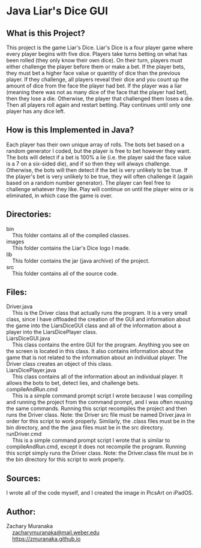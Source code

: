 # Java Liar's Dice GUI

## What is this Project?

This project is the game Liar's Dice. Liar's Dice is a four player game where every player begins with five dice. Players take turns betting on what has been rolled (they only know their own dice). On their turn, players must either challenge the player before them or make a bet. If the player bets, they must bet a higher face value or quantity of dice than the previous player. If they challenge, all players reveal their dice and you count up the amount of dice from the face the player had bet. If the player was a liar (meaning there was not as many dice of the face that the player had bet), then they lose a die. Otherwise, the player that challenged them loses a die. Then all players roll again and restart betting. Play continues until only one player has any dice left.

## How is this Implemented in Java?

Each player has their own unique array of rolls. The bots bet based on a random generator I coded, but the player is free to bet however they want. The bots will detect if a bet is 100% a lie (i.e. the player said the face value is a 7 on a six-sided die), and if so then they will always challenge. Otherwise, the bots will then detect if the bet is very unlikely to be true. If the player's bet is very unlikely to be true, they will often challenge it (again based on a random number generator). The player can feel free to challenge whatever they like. Play will continue on until the player wins or is eliminated, in which case the game is over.

## Directories:

bin  
&nbsp;&nbsp;&nbsp;&nbsp;This folder contains all of the compiled classes.  
images  
&nbsp;&nbsp;&nbsp;&nbsp;This folder contains the Liar's Dice logo I made.  
lib  
&nbsp;&nbsp;&nbsp;&nbsp;This folder contains the jar (java archive) of the project.  
src  
&nbsp;&nbsp;&nbsp;&nbsp;This folder contains all of the source code.

## Files:

Driver.java  
&nbsp;&nbsp;&nbsp;&nbsp;This is the Driver class that actually runs the program. It is a very small class, since I have offloaded the creation of the GUI and information about the game into the LiarsDiceGUI class and all of the information about a player into the LiarsDicePlayer class.  
LiarsDiceGUI.java  
&nbsp;&nbsp;&nbsp;&nbsp;This class contains the entire GUI for the program. Anything you see on the screen is located in this class. It also contains information about the game that is not related to the information about an individual player. The Driver class creates an object of this class.  
LiarsDicePlayer.java  
&nbsp;&nbsp;&nbsp;&nbsp;This class contains all of the information about an individual player. It allows the bots to bet, detect lies, and challenge bets.  
compileAndRun.cmd  
&nbsp;&nbsp;&nbsp;&nbsp;This is a simple command prompt script I wrote because I was compiling and running the project from the command prompt, and I was often reusing the same commands. Running this script recompiles the project and then runs the Driver class. Note: the Driver src file must be named Driver.java in order for this script to work properly. Similarly, the .class files must be in the bin directory, and the the .java files must be in the src directory.  
runDriver.cmd  
&nbsp;&nbsp;&nbsp;&nbsp;This is a simple command prompt script I wrote that is similar to compileAndRun.cmd, except it does not recompile the program. Running this script simply runs the Driver class. Note: the Driver.class file must be in the bin directory for this script to work properly.

## Sources:

I wrote all of the code myself, and I created the image in PicsArt on iPadOS.  

## Author:

Zachary Muranaka  
&nbsp;&nbsp;&nbsp;&nbsp;zacharymuranaka@mail.weber.edu  
&nbsp;&nbsp;&nbsp;&nbsp;https://zmuranaka.github.io
